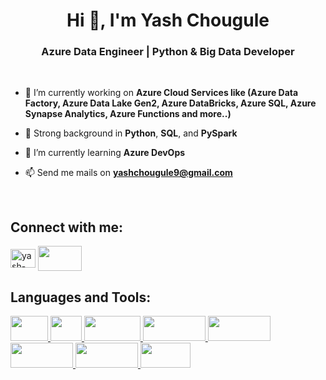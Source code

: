 <h1 align="center">Hi 👋, I'm Yash Chougule</h1>
<h3 align="center">Azure Data Engineer | Python & Big Data Developer</h3>
<br>

- 🔭 I’m currently working on **Azure Cloud Services like (Azure Data Factory, Azure Data Lake Gen2, Azure DataBricks, Azure SQL, Azure Synapse Analytics, Azure Functions and more..)**
  
- 🐍 Strong background in **Python**, **SQL**, and **PySpark**

- 🌱 I’m currently learning **Azure DevOps**
  
- 📫 Send me mails on **yashchougule9@gmail.com**
<br>

<h2 align="left">Connect with me:</h2>
<p align="left">
<a href="https://linkedin.com/in/yash-chougule09" target="blank"><img align="center" src="https://raw.githubusercontent.com/rahuldkjain/github-profile-readme-generator/master/src/images/icons/Social/linked-in-alt.svg" alt="yash-chougule09" height="30" width="40" /></a>
<a href="mailto:yashchougule9@gmail.com" target="blank"><img align="center" src="https://img.shields.io/badge/-Email-D14836?logo=gmail&logoColor=white&style=for-the-badge" height="40" width="70" /></a>
</p>

<h2 align="left">Languages and Tools:</h2>
<p align="left"> <a href="https://www.python.org/" target="_blank" rel="noreferrer"> <img src="https://img.shields.io/badge/-Python-3776AB?logo=python&logoColor=white&style=for-the-badge" width="60" height="40"/> </a> <a href="https://www.microsoft.com/en-in/sql-server/sql-server-downloads" target="_blank" rel="noreferrer"> <img src="https://img.shields.io/badge/-SQL-4479A1?logo=postgresql&logoColor=white&style=for-the-badge" width="50" height="40"/> </a> <a href="https://azure.microsoft.com/en-us/" target="_blank" rel="noreferrer"> <img src="https://img.shields.io/badge/-Microsoft%20Azure-0078D4?logo=microsoft-azure&logoColor=white&style=for-the-badge" width="90" height="40"/> </a> <a href="https://azure.microsoft.com/en-us/products/databricks" target="_blank" rel="noreferrer"> <img src="https://img.shields.io/badge/-Azure%20Databricks-E36209?logo=databricks&logoColor=white&style=for-the-badge" width="100" height="40"/> </a> <a href="https://azure.microsoft.com/en-us/products/data-factory" target="_blank" rel="noreferrer"> <img src="https://img.shields.io/badge/-Azure%20Data%20Factory-0066FF?logo=microsoft-azure&logoColor=white&style=for-the-badge" width="100" height="40"/> </a> <a href="https://azure.microsoft.com/en-us/solutions/data-lake" target="_blank" rel="noreferrer"> <img src="https://img.shields.io/badge/-Azure%20Data%20Lake-0078D4?logo=microsoft-azure&logoColor=white&style=for-the-badge" width="100" height="40"/> </a> <a href="https://azure.microsoft.com/en-us/products/synapse-analytics" target="_blank" rel="noreferrer"> <img src="https://img.shields.io/badge/-Azure%20Synapse-0089D6?logo=microsoft-azure&logoColor=white&style=for-the-badge" width="100" height="40"/> </a> <a href="https://www.microsoft.com/en-us/power-platform/products/power-bi" target="_blank" rel="noreferrer"> <img src="https://img.shields.io/badge/-Power%20BI-F2C811?logo=powerbi&logoColor=black&style=for-the-badge" width="80" height="40"/> </a> 
